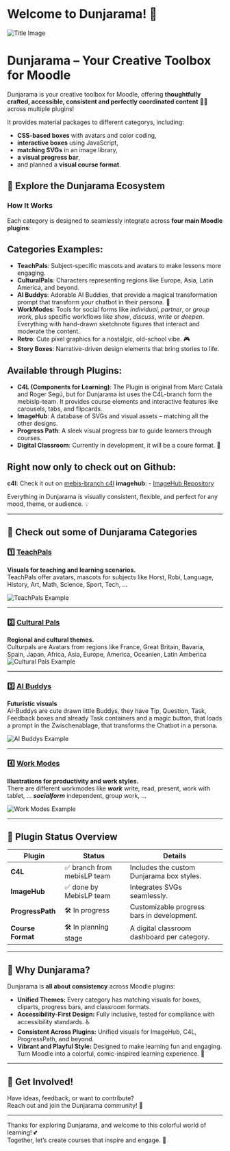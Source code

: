 # Welcome to Dunjarama! 🎉

![Title Image](https://assets.codepen.io/7398902/readme.png)

# Dunjarama – Your Creative Toolbox for Moodle

Dunjarama is your creative toolbox for Moodle, offering **thoughtfully crafted, accessible, consistent and perfectly coordinated content** 💖🎨  across multiple plugins!

It provides material packages to different categorys, including:  
- **CSS-based boxes** with avatars and color coding,  
- **interactive boxes** using JavaScript,  
- **matching SVGs** in an image library,  
- **a visual progress bar**,  
- and planned a **visual course format**.  

## 🚀 Explore the Dunjarama Ecosystem

### How It Works  
Each category is designed to seamlessly integrate across **four main Moodle plugins**:

## Categories Examples:
- **TeachPals**: Subject-specific mascots and avatars to make lessons more engaging.  
- **CulturalPals**: Characters representing regions like Europe, Asia, Latin America, and beyond.  
- **AI Buddys**: Adorable AI Buddies, that provide a magical transformation prompt that transform your chatbot in their persona. 🤖  
- **WorkModes**: Tools for social forms like *individual*, *partner*, or *group work*, plus specific workflows like *show*, *discuss*, *write* or *deepen*. Everything with hand-drawn sketchnote figures that interact and moderate the content. 
- **Retro**: Cute pixel graphics for a nostalgic, old-school vibe. 🎮  
- **Story Boxes**: Narrative-driven design elements that bring stories to life.

## Available through Plugins:
- **C4L (Components for Learning)**: The Plugin is original from Marc Català and Roger Segú, but for Dunjarama ist uses the C4L-branch form the mebislp-team. It provides course elements and interactive features like carousels, tabs, and flipcards.  
- **ImageHub**: A database of SVGs and visual assets – matching all the other designs.  
- **Progress Path**: A sleek visual progress bar to guide learners through courses.  
- **Digital Classroom**: Currently in development, it will be a coure format. 🚀  

## Right now only to check out on Github: 
**c4l**: Check it out on [mebis-branch c4l](https://github.com/mebis-lp/moodle-tiny_c4l)
**imagehub**: - [ImageHub Repository](https://github.com/mebis-lp/moodle-repository_imagehub)


Everything in Dunjarama is visually consistent, flexible, and perfect for any mood, theme, or audience. 💡

---


## 🌈 Check out some of Dunjarama Categories

### 1️⃣ [TeachPals](https://github.com/FrauSpeckner/Dunjarama_TeachPals)  
**Visuals for teaching and learning scenarios.**  
TeachPals offer avatars, mascots for subjects like Horst, Robi, Language, History, Art, Math, Science, Sport, Tech, ...

![TeachPals Example](#) <!-- Add a TeachPals example image here -->

---

### 2️⃣ [Cultural Pals](https://github.com/FrauSpeckner/Dunjarama_CulturalPals)  
**Regional and cultural themes.**  
Culturpals are Avatars from regions like France, Great Britain, Bavaria, Spain, Japan, Africa, Asia, Europe, America, Oceanien, Latin Amberica
![Cultural Pals Example](#) <!-- Add a Cultural Pals example image here -->

---

### 3️⃣ [AI Buddys](https://github.com/FrauSpeckner/Dunjarama_AIBuddys)  
**Futuristic visuals**  
AI-Buddys are cute drawn little Buddys, they have Tip, Question, Task, Feedback boxes and already Task containers and a magic button, that loads a prompt in the Zwischenablage, that transforms the Chatbot in a persona. 

![AI Buddys Example](#) <!-- Add an AI Buddys example image here -->

---

### 4️⃣ [Work Modes](https://github.com/FrauSpeckner/Dunjarama_WorkModes)  
**Illustrations for productivity and work styles.**  
There are different workmodes like 
***work*** write, read, present, work with tablet, ... 
***socialform*** independent, group work, ...

![Work Modes Example](#) <!-- Add a Work Modes example image here -->

---

## 🔧 Plugin Status Overview

| Plugin          | Status                     | Details                                      |
|------------------|----------------------------|----------------------------------------------|
| **C4L**         | ✅ branch from mebisLP team     | Includes the custom Dunjarama box styles.       |
| **ImageHub**     | ✅ done by MebisLP team    | Integrates SVGs seamlessly.    |
| **ProgressPath** | 🛠️ In progress            | Customizable progress bars in development.  |
| **Course Format**| 🛠️ In planning stage      | A digital classroom dashboard per category. |


---

## 🌟 Why Dunjarama?  
Dunjarama is **all about consistency** across Moodle plugins:
- **Unified Themes:** Every category has matching visuals for boxes, cliparts, progress bars, and classroom formats.  
- **Accessibility-First Design:** Fully inclusive, tested for compliance with accessibility standards. ♿
-  **Consistent Across Plugins:** Unified visuals for ImageHub, C4L, ProgressPath, and beyond.  
- **Vibrant and Playful Style:** Designed to make learning fun and engaging. Turn Moodle into a colorful, comic-inspired learning experience. 🎨  

---

## 🤝 Get Involved!

Have ideas, feedback, or want to contribute?  
Reach out and join the Dunjarama community! 💬  
 
---

Thanks for exploring Dunjarama, and welcome to this colorful world of learning! 💕  
Together, let’s create courses that inspire and engage. 🎨

